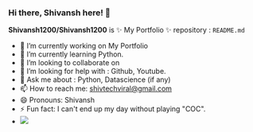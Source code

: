 ### Hi there, Shivansh here! 👋


**Shivansh1200/Shivansh1200** is ✨ My Portfolio ✨ repository : `README.md` 

- 🔭 I’m currently working on My Portfolio
- 🌱 I’m currently learning Python.
- 👯 I’m looking to collaborate on 
- 🤔 I’m looking for help with : Github, Youtube.
- 💬 Ask me about : Python, Datascience (if any)
- 📫 How to reach me: shivtechviral@gmail.com
- 😄 Pronouns: Shivansh
- ⚡ Fun fact: I can't end up my day without playing "COC".
- <img src="https://github-readme-stats.vercel.app/api?username=Shivansh1200&&show_icons=true&title_color=ffffff&icon_color=FFFF33&text_color=333CFF&bg_color=33FF33">

